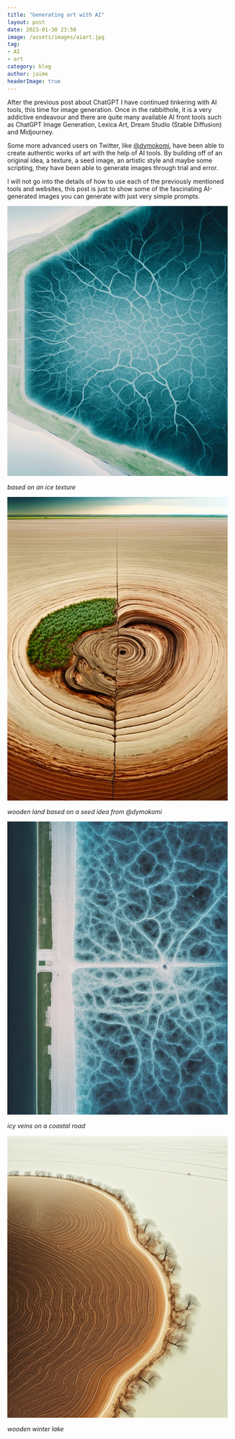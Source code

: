 ```yaml
---
title: "Generating art with AI"
layout: post
date: 2023-01-30 23:50
image: /assets/images/aiart.jpg
tag:
- AI
- art
category: blog
author: jaime
headerImage: true
---
```


After the previous post about ChatGPT I have continued tinkering with AI tools, this time for image generation. Once in the rabbithole, it is a very addictive endeavour and there are quite many available AI front tools such as ChatGPT Image Generation, Lexica Art, Dream Studio (Stable Diffusion) and Midjourney.

Some more advanced users on Twitter, like [@dymokomi](https://twitter.com/dymokomi), have been able to create authentic works of art with the help of AI tools. By building off of an original idea, a texture, a seed image, an artistic style and maybe some scripting, they have been able to generate images through trial and error.

I will not go into the details of how to use each of the previously mentioned tools and websites, this post is just to show some of the fascinating AI-generated images you can generate with just very simple prompts.

![icy veins](/assets/images/aeral1.png)

*based on an ice texture*

![wooden land](/assets/images/aeral2.png)

*wooden land based on a seed idea from @dymokomi*

![icy veins](/assets/images/aeral3.png)

*icy veins on a coastal road*

![wooden lake](/assets/images/aeral4.png)

*wooden winter lake*